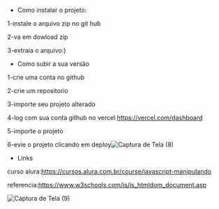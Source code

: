 * Como instalar o projeto:

1-instale o arquivo zip no git hub

2-va em dowload zip 

3-extraia o arquivo:)

* Como subir a sua versão

1-crie uma conta no github

2-crie um repositorio

3-importe seu projeto alterado

4-log com sua conta github no vercel https://vercel.com/dashboard

5-importe o projeto

6-evie o projeto clicando em deploy![Captura de Tela (8)](https://user-images.githubusercontent.com/116607537/214971041-05c8f633-4e7e-4899-baa9-41530eacc75e.png)

* Links

curso alura:https://cursos.alura.com.br/course/javascript-manipulando

referencia:https://www.w3schools.com/js/js_htmldom_document.asp

![Captura de Tela (9)](https://user-images.githubusercontent.com/116607537/214972166-0a125518-1ba3-457c-b795-aeda257c02d2.png)
